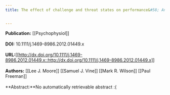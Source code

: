 ```yaml
---
title: The effect of challenge and threat states on performance&#58; An examination of potential mechanisms


---
```


**Publication:** [[Psychophysiol]]<br><br>**DOI:** 10.1111/j.1469-8986.2012.01449.x                                 
<br>**URL:**[[http://dx.doi.org/10.1111/j.1469-8986.2012.01449.x::http://dx.doi.org/10.1111/j.1469-8986.2012.01449.x]]<br><br>**Authors:** [[Lee J. Moore]] [[Samuel J. Vine]] [[Mark R. Wilson]] [[Paul Freeman]] <br><br>**Abstract:**No automatically retrievable abstract :(

